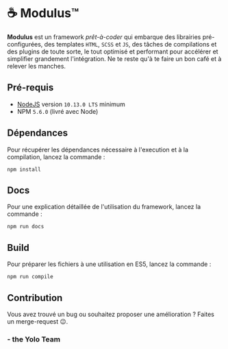 # ☕ Modulus™

**Modulus** est un framework *prêt-à-coder* qui embarque des librairies pré-configurées, des templates `HTML`, `SCSS` et `JS`, des tâches de compilations et des plugins de toute sorte, le tout optimisé et performant pour accélérer et simplifier grandement l'intégration. Ne te reste qu'à te faire un bon café et à relever les manches.


## Pré-requis

- [NodeJS](https://nodejs.org) version `10.13.0 LTS` minimum
- NPM `5.6.0` (livré avec Node)


## Dépendances

Pour récupérer les dépendances nécessaire à l'execution et à la compilation, lancez la commande :
```
npm install
```


## Docs

Pour une explication détaillée de l'utilisation du framework, lancez la commande :
```
npm run docs
```


## Build

Pour préparer les fichiers à une utilisation en ES5, lancez la commande :
```
npm run compile
```


## Contribution

Vous avez trouvé un bug ou souhaitez proposer une amélioration ? Faites un merge-request 😉.


### - the Yolo Team